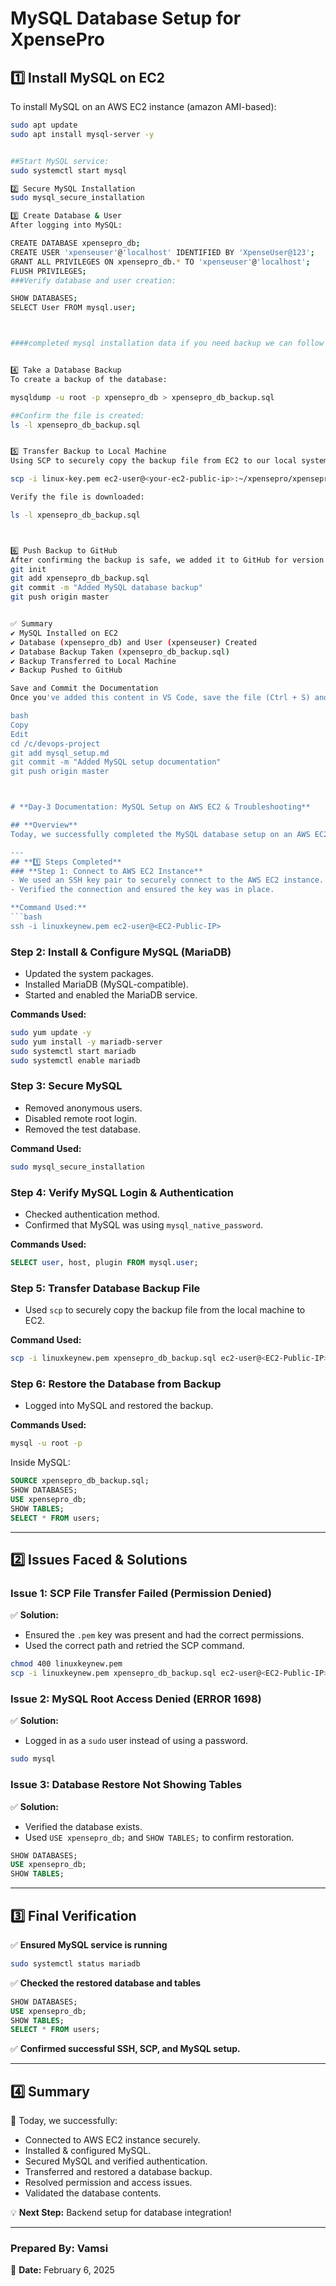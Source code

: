 # MySQL Database Setup for XpensePro

## 1️⃣ Install MySQL on EC2
To install MySQL on an AWS EC2 instance (amazon AMI-based):
```bash
sudo apt update
sudo apt install mysql-server -y


##Start MySQL service:
sudo systemctl start mysql

2️⃣ Secure MySQL Installation
sudo mysql_secure_installation

3️⃣ Create Database & User
After logging into MySQL:

CREATE DATABASE xpensepro_db;
CREATE USER 'xpenseuser'@'localhost' IDENTIFIED BY 'XpenseUser@123';
GRANT ALL PRIVILEGES ON xpensepro_db.* TO 'xpenseuser'@'localhost';
FLUSH PRIVILEGES;
###Verify database and user creation:

SHOW DATABASES;
SELECT User FROM mysql.user;



####completed mysql installation data if you need backup we can follow these 


4️⃣ Take a Database Backup
To create a backup of the database:

mysqldump -u root -p xpensepro_db > xpensepro_db_backup.sql

##Confirm the file is created:
ls -l xpensepro_db_backup.sql


5️⃣ Transfer Backup to Local Machine
Using SCP to securely copy the backup file from EC2 to our local system:

scp -i linux-key.pem ec2-user@<your-ec2-public-ip>:~/xpensepro/xpensepro_db_backup.sql .

Verify the file is downloaded:

ls -l xpensepro_db_backup.sql



6️⃣ Push Backup to GitHub
After confirming the backup is safe, we added it to GitHub for version control:
git init
git add xpensepro_db_backup.sql
git commit -m "Added MySQL database backup"
git push origin master


✅ Summary
✔️ MySQL Installed on EC2
✔️ Database (xpensepro_db) and User (xpenseuser) Created
✔️ Database Backup Taken (xpensepro_db_backup.sql)
✔️ Backup Transferred to Local Machine
✔️ Backup Pushed to GitHub

Save and Commit the Documentation
Once you've added this content in VS Code, save the file (Ctrl + S) and commit it to GitHub:

bash
Copy
Edit
cd /c/devops-project
git add mysql_setup.md
git commit -m "Added MySQL setup documentation"
git push origin master



# **Day-3 Documentation: MySQL Setup on AWS EC2 & Troubleshooting**

## **Overview**
Today, we successfully completed the MySQL database setup on an AWS EC2 instance, restored a database backup, and resolved various issues related to authentication, permissions, and SCP file transfer.

---
## **1️⃣ Steps Completed**
### **Step 1: Connect to AWS EC2 Instance**
- We used an SSH key pair to securely connect to the AWS EC2 instance.
- Verified the connection and ensured the key was in place.

**Command Used:**
```bash
ssh -i linuxkeynew.pem ec2-user@<EC2-Public-IP>
```

### **Step 2: Install & Configure MySQL (MariaDB)**
- Updated the system packages.
- Installed MariaDB (MySQL-compatible).
- Started and enabled the MariaDB service.

**Commands Used:**
```bash
sudo yum update -y
sudo yum install -y mariadb-server
sudo systemctl start mariadb
sudo systemctl enable mariadb
```

### **Step 3: Secure MySQL**
- Removed anonymous users.
- Disabled remote root login.
- Removed the test database.

**Command Used:**
```bash
sudo mysql_secure_installation
```

### **Step 4: Verify MySQL Login & Authentication**
- Checked authentication method.
- Confirmed that MySQL was using `mysql_native_password`.

**Commands Used:**
```sql
SELECT user, host, plugin FROM mysql.user;
```

### **Step 5: Transfer Database Backup File**
- Used `scp` to securely copy the backup file from the local machine to EC2.

**Command Used:**
```bash
scp -i linuxkeynew.pem xpensepro_db_backup.sql ec2-user@<EC2-Public-IP>:~/
```

### **Step 6: Restore the Database from Backup**
- Logged into MySQL and restored the backup.

**Commands Used:**
```bash
mysql -u root -p
```
Inside MySQL:
```sql
SOURCE xpensepro_db_backup.sql;
SHOW DATABASES;
USE xpensepro_db;
SHOW TABLES;
SELECT * FROM users;
```

---
## **2️⃣ Issues Faced & Solutions**

### **Issue 1: SCP File Transfer Failed (Permission Denied)**
✅ **Solution:**
- Ensured the `.pem` key was present and had the correct permissions.
- Used the correct path and retried the SCP command.

```bash
chmod 400 linuxkeynew.pem
scp -i linuxkeynew.pem xpensepro_db_backup.sql ec2-user@<EC2-Public-IP>:~/
```

### **Issue 2: MySQL Root Access Denied (ERROR 1698)**
✅ **Solution:**
- Logged in as a `sudo` user instead of using a password.

```bash
sudo mysql
```

### **Issue 3: Database Restore Not Showing Tables**
✅ **Solution:**
- Verified the database exists.
- Used `USE xpensepro_db;` and `SHOW TABLES;` to confirm restoration.

```sql
SHOW DATABASES;
USE xpensepro_db;
SHOW TABLES;
```

---
## **3️⃣ Final Verification**
✅ **Ensured MySQL service is running**
```bash
sudo systemctl status mariadb
```
✅ **Checked the restored database and tables**
```sql
SHOW DATABASES;
USE xpensepro_db;
SHOW TABLES;
SELECT * FROM users;
```
✅ **Confirmed successful SSH, SCP, and MySQL setup.**

---
## **4️⃣ Summary**
📌 Today, we successfully:
- Connected to AWS EC2 instance securely.
- Installed & configured MySQL.
- Secured MySQL and verified authentication.
- Transferred and restored a database backup.
- Resolved permission and access issues.
- Validated the database contents.

💡 **Next Step:** Backend setup for database integration!

---
### **Prepared By:** Vamsi
📅 **Date:** February 6, 2025

